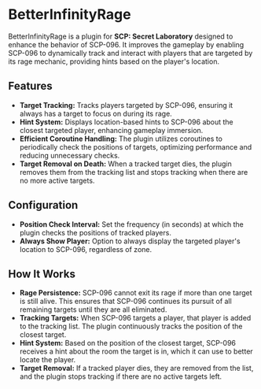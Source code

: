 # BetterInfinityRage

BetterInfinityRage is a plugin for **SCP: Secret Laboratory** designed to enhance the behavior of SCP-096. It improves the gameplay by enabling SCP-096 to dynamically track and interact with players that are targeted by its rage mechanic, providing hints based on the player's location.

## Features

- **Target Tracking:** Tracks players targeted by SCP-096, ensuring it always has a target to focus on during its rage.
- **Hint System:** Displays location-based hints to SCP-096 about the closest targeted player, enhancing gameplay immersion.
- **Efficient Coroutine Handling:** The plugin utilizes coroutines to periodically check the positions of targets, optimizing performance and reducing unnecessary checks.
- **Target Removal on Death:** When a tracked target dies, the plugin removes them from the tracking list and stops tracking when there are no more active targets.

## Configuration

- **Position Check Interval:** Set the frequency (in seconds) at which the plugin checks the positions of tracked players.
- **Always Show Player:** Option to always display the targeted player's location to SCP-096, regardless of zone.

## How It Works

- **Rage Persistence:** SCP-096 cannot exit its rage if more than one target is still alive. This ensures that SCP-096 continues its pursuit of all remaining targets until they are all eliminated.
- **Tracking Targets:** When SCP-096 targets a player, that player is added to the tracking list. The plugin continuously tracks the position of the closest target.
- **Hint System:** Based on the position of the closest target, SCP-096 receives a hint about the room the target is in, which it can use to better locate the player.
- **Target Removal:** If a tracked player dies, they are removed from the list, and the plugin stops tracking if there are no active targets left.
